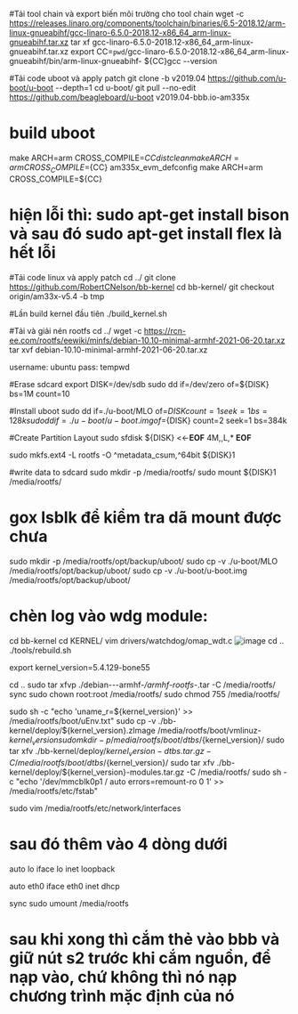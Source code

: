 #Tải tool chain và export biến môi trường cho tool chain
wget -c https://releases.linaro.org/components/toolchain/binaries/6.5-2018.12/arm-linux-gnueabihf/gcc-linaro-6.5.0-2018.12-x86_64_arm-linux-gnueabihf.tar.xz
tar xf gcc-linaro-6.5.0-2018.12-x86_64_arm-linux-gnueabihf.tar.xz
export CC=`pwd`/gcc-linaro-6.5.0-2018.12-x86_64_arm-linux-gnueabihf/bin/arm-linux-gnueabihf-
${CC}gcc --version

#Tải code uboot và apply patch
git clone -b v2019.04 https://github.com/u-boot/u-boot --depth=1
cd u-boot/
git pull --no-edit https://github.com/beagleboard/u-boot v2019.04-bbb.io-am335x

# build uboot
make ARCH=arm CROSS_COMPILE=${CC} distclean
make ARCH=arm CROSS_COMPILE=${CC} am335x_evm_defconfig
make ARCH=arm CROSS_COMPILE=${CC}

# hiện lỗi thì: sudo apt-get install bison     và sau đó      sudo apt-get install flex         là hết lỗi

#Tải code linux và apply patch
cd ../
git clone https://github.com/RobertCNelson/bb-kernel
cd bb-kernel/
git checkout origin/am33x-v5.4 -b tmp

#Lần build kernel đầu tiên
./build_kernel.sh

#Tải và giải nén rootfs
cd ../
wget -c https://rcn-ee.com/rootfs/eewiki/minfs/debian-10.10-minimal-armhf-2021-06-20.tar.xz
tar xvf debian-10.10-minimal-armhf-2021-06-20.tar.xz

username: ubuntu   pass: tempwd

#Erase sdcard
export DISK=/dev/sdb
sudo dd if=/dev/zero of=${DISK} bs=1M count=10

#Install uboot
sudo dd if=./u-boot/MLO of=${DISK} count=1 seek=1 bs=128k
sudo dd if=./u-boot/u-boot.img of=${DISK} count=2 seek=1 bs=384k

#Create Partition Layout
sudo sfdisk ${DISK} <<-__EOF__
4M,,L,*
__EOF__

sudo mkfs.ext4 -L rootfs -O ^metadata_csum,^64bit ${DISK}1

#write data to sdcard
sudo mkdir -p /media/rootfs/
sudo mount ${DISK}1 /media/rootfs/

# gox lsblk để kiểm tra dã mount được chưa

sudo mkdir -p /media/rootfs/opt/backup/uboot/
sudo cp -v ./u-boot/MLO /media/rootfs/opt/backup/uboot/
sudo cp -v ./u-boot/u-boot.img /media/rootfs/opt/backup/uboot/

# chèn log vào wdg module:
cd bb-kernel
cd KERNEL/
vim drivers/watchdog/omap_wdt.c
![image](https://user-images.githubusercontent.com/56969447/220155805-15316928-bc11-4caa-af65-129f9fd79dd2.png)
cd ..
./tools/rebuild.sh

export kernel_version=5.4.129-bone55

cd ..
sudo tar xfvp ./debian-*-*-armhf-*/armhf-rootfs-*.tar -C /media/rootfs/
sync
sudo chown root:root /media/rootfs/
sudo chmod 755 /media/rootfs/

sudo sh -c "echo 'uname_r=${kernel_version}' >> /media/rootfs/boot/uEnv.txt"
sudo cp -v ./bb-kernel/deploy/${kernel_version}.zImage /media/rootfs/boot/vmlinuz-${kernel_version}
sudo mkdir -p /media/rootfs/boot/dtbs/${kernel_version}/
sudo tar xfv ./bb-kernel/deploy/${kernel_version}-dtbs.tar.gz -C /media/rootfs/boot/dtbs/${kernel_version}/
sudo tar xfv ./bb-kernel/deploy/${kernel_version}-modules.tar.gz -C /media/rootfs/
sudo sh -c "echo '/dev/mmcblk0p1  /  auto  errors=remount-ro  0  1' >> /media/rootfs/etc/fstab"

sudo vim /media/rootfs/etc/network/interfaces
# sau đó thêm vào 4 dòng dưới
auto lo
iface lo inet loopback
 
auto eth0
iface eth0 inet dhcp

sync
sudo umount /media/rootfs

# sau khi xong thì cắm thẻ vào bbb và giữ nút s2 trước khi cắm nguồn, để nạp vào, chứ không thì nó nạp chương trình mặc định của nó
